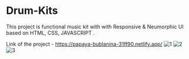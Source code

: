 # Drum-Kits
This project is functional music kit with with Responsive &amp; Neumorphic UI based on HTML, CSS, JAVASCRIPT .

Link of the project -  https://papaya-bublanina-31ff90.netlify.app/
![1](https://user-images.githubusercontent.com/51255866/165786831-b2f1881b-6eee-4797-a8e3-4dc7a9d45dbb.png)
![2](https://user-images.githubusercontent.com/51255866/165786839-f77ceec1-e303-45e9-854b-4ecac1d2d87a.png)
![3](https://user-images.githubusercontent.com/51255866/165786842-b5ca2b5d-76f3-44bd-b189-48e191d9ffdc.png)
